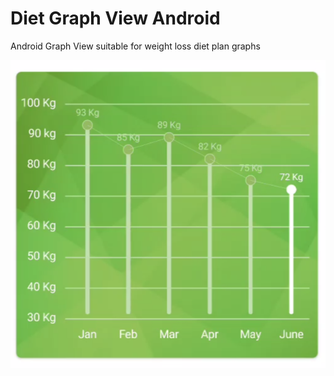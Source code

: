 # Diet Graph View Android

Android Graph View suitable for weight loss diet plan graphs

[![Screenshot](https://github.com/ShakirEmstell/Diet-Graph-View-Android/raw/main/Screenshot%202021-06-07%20at%205.18.09%20PM.png)](#features)


